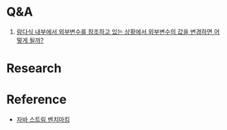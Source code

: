 # Q&A
1. [람다식 내부에서 외부변수를 참조하고 있는 상황에서 외부변수의 값을 변경하면 어떻게 될까?](https://github.com/y00njinuk/my-lab/blob/main/self-test-and-verify/src/LambdaExam.java)

# Research

# Reference
- [자바 스트림 벤치마킹](https://github.com/y00njinuk/my-lab/blob/main/self-test-and-verify/src/StreamBenchmarks.java)

